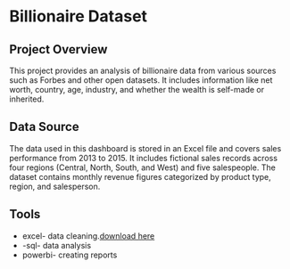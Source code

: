 # Billionaire Dataset
## Project Overview
This project provides an analysis of billionaire data from various sources such as Forbes and other open datasets. It includes information like net worth, country, age, industry, and whether the wealth is self-made or inherited.
##  Data Source

The data used in this dashboard is stored in an Excel file and covers sales performance from 2013 to 2015. It includes fictional sales records across four regions (Central, North, South, and West) and five salespeople. The dataset contains monthly revenue figures categorized by product type, region, and salesperson.
## Tools
- excel- data cleaning.[download here](https://microsoft.com)
- -sql- data analysis
- powerbi- creating reports







